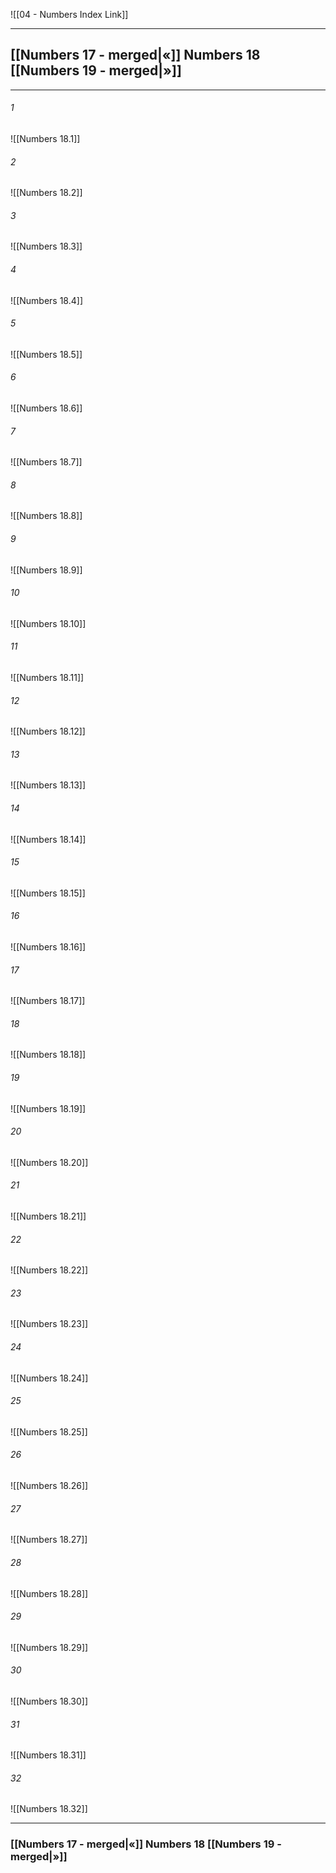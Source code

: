 ![[04 - Numbers Index Link]]

---
##  [[Numbers 17 - merged|«]] Numbers 18 [[Numbers 19 - merged|»]]

---

###### 1
![[Numbers 18.1]] 

###### 2
![[Numbers 18.2]] 

###### 3
![[Numbers 18.3]] 

###### 4
![[Numbers 18.4]]

###### 5 
![[Numbers 18.5]] 

###### 6
![[Numbers 18.6]] 

###### 7
![[Numbers 18.7]] 

###### 8
![[Numbers 18.8]] 

###### 9
![[Numbers 18.9]] 

###### 10
![[Numbers 18.10]] 

###### 11
![[Numbers 18.11]] 

###### 12
![[Numbers 18.12]]

###### 13
![[Numbers 18.13]] 

###### 14
![[Numbers 18.14]] 

###### 15
![[Numbers 18.15]]

###### 16
![[Numbers 18.16]] 

###### 17
![[Numbers 18.17]]

###### 18
![[Numbers 18.18]] 

###### 19
![[Numbers 18.19]] 

###### 20
![[Numbers 18.20]]

###### 21
![[Numbers 18.21]] 

###### 22
![[Numbers 18.22]] 

###### 23
![[Numbers 18.23]]

###### 24
![[Numbers 18.24]] 

###### 25
![[Numbers 18.25]]

###### 26
![[Numbers 18.26]] 

###### 27
![[Numbers 18.27]] 

###### 28
![[Numbers 18.28]]

###### 29
![[Numbers 18.29]] 

###### 30
![[Numbers 18.30]] 

###### 31
![[Numbers 18.31]] 

###### 32
![[Numbers 18.32]] 


---
###  [[Numbers 17 - merged|«]] Numbers 18 [[Numbers 19 - merged|»]]